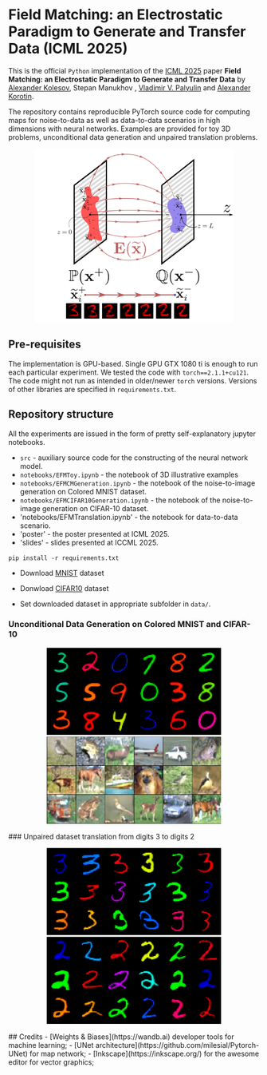 # Field Matching: an Electrostatic Paradigm to Generate and Transfer Data (ICML 2025)

This is the official `Python` implementation of the [ICML 2025](https://icml.cc/virtual/2025/poster/46213) paper  **Field Matching: an Electrostatic Paradigm to Generate and Transfer Data** by [Alexander Kolesov](https://scholar.google.com/citations?user=vX2pmScAAAAJ&hl=ru&oi=ao), Stepan Manukhov , [Vladimir V. Palyulin](https://scholar.google.com/citations?user=IcjnBqkAAAAJ&hl=ru&oi=sra) and [Alexander Korotin](https://scholar.google.com/citations?user=1rIIvjAAAAAJ&hl=ru&oi=sra).

The repository contains reproducible PyTorch source code for computing maps for noise-to-data as well as data-to-data scenarios in high dimensions with neural networks. Examples are provided for toy 3D problems, unconditional data generation and unpaired translation problems.

<p align="center"><img src="pics/teaser.png" width="400" /></p>

## Pre-requisites

The implementation is GPU-based. Single GPU GTX 1080 ti is enough to run each particular experiment. We tested the code with `torch==2.1.1+cu121`. The code might not run as intended in older/newer `torch` versions. Versions of other libraries are specified in `requirements.txt`. 

 
## Repository structure

All the experiments are issued in the form of pretty self-explanatory jupyter notebooks.

- `src` - auxiliary source code for the constructing of the neural network model.
- `notebooks/EFMToy.ipynb` - the notebook of 3D illustrative examples
- `notebooks/EFMCMGeneration.ipynb` - the notebook of the noise-to-image generation on Colored MNIST dataset.
- `notebooks/EFMCIFAR10Generation.ipynb` - the notebook of the noise-to-image generation on CIFAR-10 dataset.
- 'notebooks/EFMTranslation.ipynb' - the notebook for data-to-data scenario.
- 'poster' - the poster presented at ICML 2025.
- 'slides' - slides presented at ICCML 2025.
 

```console
pip install -r requirements.txt
```
- Download  [MNIST](https://yann.lecun.com/exdb/mnist) dataset
- Donwload  [CIFAR10](https://www.cs.toronto.edu/~kriz/cifar.html) dataset

- Set downloaded dataset in appropriate subfolder in `data/`.

###  Unconditional Data Generation on Colored MNIST and CIFAR-10

<p  align="center">
  <img src= "pics/EFMCM.png" width="350" />
  <img src="pics/EFMCIFAR10.png" width="350" /> 
</p>
###  Unpaired dataset translation from digits 3 to digits 2

<p  align="center">
  <img src= "pics/EFMTransInit.png" width="350" />
  <img src="pics/EFMTransMap.png" width="350" /> 
</p>
## Credits
- [Weights & Biases](https://wandb.ai) developer tools for machine learning;
- [UNet architecture](https://github.com/milesial/Pytorch-UNet) for map network;
- [Inkscape](https://inkscape.org/) for the awesome editor for vector graphics;
